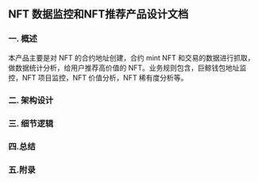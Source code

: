 ## NFT 数据监控和NFT推荐产品设计文档

### 一. 概述

本产品主要是对 NFT 的合约地址创建，合约 mint NFT 和交易的数据进行抓取，做数据统计分析，给用户推荐高价值的 NFT。业务规则包含，巨鲸钱包地址监控，NFT 项目监控，NFT 价值分析，NFT 稀有度分析等。

### 二. 架构设计


### 三. 细节逻辑


### 四.总结



### 五.附录
